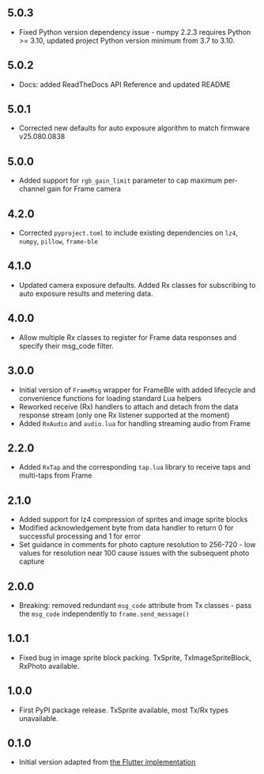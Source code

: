 ## 5.0.3

* Fixed Python version dependency issue - numpy 2.2.3 requires Python >= 3.10, updated project Python version minimum from 3.7 to 3.10.

## 5.0.2

* Docs: added ReadTheDocs API Reference and updated README

## 5.0.1

* Corrected new defaults for auto exposure algorithm to match firmware v25.080.0838

## 5.0.0

* Added support for `rgb_gain_limit` parameter to cap maximum per-channel gain for Frame camera

## 4.2.0

* Corrected `pyproject.toml` to include existing dependencies on `lz4`, `numpy`, `pillow`, `frame-ble`

## 4.1.0

* Updated camera exposure defaults. Added Rx classes for subscribing to auto exposure results and metering data.

## 4.0.0

* Allow multiple Rx classes to register for Frame data responses and specify their msg_code filter.

## 3.0.0

* Initial version of `FrameMsg` wrapper for FrameBle with added lifecycle and convenience functions for loading standard Lua helpers
* Reworked receive (Rx) handlers to attach and detach from the data response stream (only one Rx listener supported at the moment)
* Added `RxAudio` and `audio.lua` for handling streaming audio from Frame

## 2.2.0

* Added `RxTap` and the corresponding `tap.lua` library to receive taps and multi-taps from Frame

## 2.1.0

* Added support for lz4 compression of sprites and image sprite blocks
* Modified acknowledgement byte from data handler to return 0 for successful processing and 1 for error
* Set guidance in comments for photo capture resolution to 256-720 - low values for resolution near 100 cause issues with the subsequent photo capture

## 2.0.0

* Breaking: removed redundant `msg_code` attribute from Tx classes - pass the `msg_code` independently to `frame.send_message()`

## 1.0.1

* Fixed bug in image sprite block packing.
  TxSprite, TxImageSpriteBlock, RxPhoto available.

## 1.0.0

* First PyPI package release. TxSprite available, most Tx/Rx types unavailable.

## 0.1.0

* Initial version adapted from [the Flutter implementation](https://pub.dev/packages/frame_msg)
